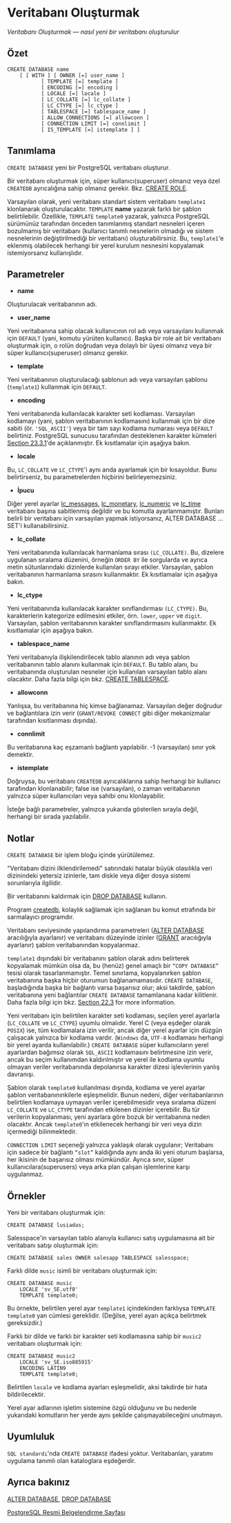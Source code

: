 # Veritabanı Oluşturmak
*Veritabanı Oluşturmak — nasıl yeni bir veritabanı oluşturulur*

## Özet

```
CREATE DATABASE name
    [ [ WITH ] [ OWNER [=] user_name ]
           [ TEMPLATE [=] template ]
           [ ENCODING [=] encoding ]
           [ LOCALE [=] locale ]
           [ LC_COLLATE [=] lc_collate ]
           [ LC_CTYPE [=] lc_ctype ]
           [ TABLESPACE [=] tablespace_name ]
           [ ALLOW_CONNECTIONS [=] allowconn ]
           [ CONNECTION LIMIT [=] connlimit ]
           [ IS_TEMPLATE [=] istemplate ] ]
```

## Tanımlama

`CREATE DATABASE` yeni bir PostgreSQL veritabanı oluşturur.

Bir veritabanı oluşturmak için, süper kullanıcı(superuser) olmanız veya özel `CREATEDB` ayrıcalığına sahip olmanız gerekir. Bkz. [CREATE ROLE](https://www.postgresql.org/docs/current/sql-createrole.html).

Varsayılan olarak, yeni veritabanı standart sistem veritabanı `template1` klonlanarak oluşturulacaktır. `TEMPLATE` **name** yazarak farklı bir şablon belirtilebilir. Özellikle, `TEMPLATE` `template0` yazarak, yalnızca PostgreSQL sürümünüz tarafından önceden tanımlanmış standart nesneleri içeren bozulmamış bir veritabanı (kullanıcı tanımlı nesnelerin olmadığı ve sistem nesnelerinin değiştirilmediği bir veritabanı) oluşturabilirsiniz. Bu, `template1`'e eklenmiş olabilecek herhangi bir yerel kurulum nesnesini kopyalamak istemiyorsanız kullanışlıdır.

## Parametreler

* **name**

Oluşturulacak veritabanının adı.

* **user_name**

Yeni veritabanına sahip olacak kullanıcının rol adı veya varsayılanı kullanmak için `DEFAULT` (yani, komutu yürüten kullanıcı). Başka bir role ait bir veritabanı oluşturmak için, o rolün doğrudan veya dolaylı bir üyesi olmanız veya bir süper kullanıcı(superuser) olmanız gerekir.

* **template**

Yeni veritabanının oluşturulacağı şablonun adı veya varsayılan şablonu (`template1`) kullanmak için `DEFAULT`.

* **encoding**

Yeni veritabanında kullanılacak karakter seti kodlaması. Varsayılan kodlamayı (yani, şablon veritabanının kodlamasını) kullanmak için bir dize sabiti (ör. `'SQL_ASCII'`) veya bir tam sayı kodlama numarası veya `DEFAULT` belirtiniz. PostgreSQL sunucusu tarafından desteklenen karakter kümeleri [Section 23.3.1](https://www.postgresql.org/docs/current/multibyte.html#MULTIBYTE-CHARSET-SUPPORTED)'de açıklanmıştır. Ek kısıtlamalar için aşağıya bakın.

* **locale**

Bu, `LC_COLLATE` ve `LC_CTYPE`'i aynı anda ayarlamak için bir kısayoldur. Bunu belirtirseniz, bu parametrelerden hiçbirini belirleyemezsiniz.


* **İpucu**

Diğer yerel ayarlar [lc_messages](https://www.postgresql.org/docs/current/runtime-config-client.html#GUC-LC-MESSAGES), [lc_monetary](https://www.postgresql.org/docs/current/runtime-config-client.html#GUC-LC-MONETARY), [lc_numeric](https://www.postgresql.org/docs/current/runtime-config-client.html#GUC-LC-NUMERIC) ve [lc_time](https://www.postgresql.org/docs/current/runtime-config-client.html#GUC-LC-TIME) veritabanı başına sabitlenmiş değildir ve bu komutla ayarlanmamıştır. Bunları belirli bir veritabanı için varsayılan yapmak istiyorsanız, ALTER DATABASE ... SET'i kullanabilirsiniz.

* **lc_collate**

Yeni veritabanında kullanılacak harmanlama sırası `(LC_COLLATE)`. Bu, dizelere uygulanan sıralama düzenini, örneğin `ORDER BY` ile sorgularda ve ayrıca metin sütunlarındaki dizinlerde kullanılan sırayı etkiler. Varsayılan, şablon veritabanının harmanlama sırasını kullanmaktır. Ek kısıtlamalar için aşağıya bakın.

* **lc_ctype**

Yeni veritabanında kullanılacak karakter sınıflandırması `(LC_CTYPE)`. Bu, karakterlerin kategorize edilmesini etkiler, örn. `lower`, `upper` ve `digit`. Varsayılan, şablon veritabanının karakter sınıflandırmasını kullanmaktır. Ek kısıtlamalar için aşağıya bakın.

* **tablespace_name**

Yeni veritabanıyla ilişkilendirilecek tablo alanının adı veya şablon veritabanının tablo alanını kullanmak için `DEFAULT`. Bu tablo alanı, bu veritabanında oluşturulan nesneler için kullanılan varsayılan tablo alanı olacaktır. Daha fazla bilgi için bkz. [CREATE TABLESPACE](https://www.postgresql.org/docs/current/sql-createtablespace.html).

* **allowconn**

Yanlışsa, bu veritabanına hiç kimse bağlanamaz. Varsayılan değer doğrudur ve bağlantılara izin verir (`GRANT/REVOKE CONNECT` gibi diğer mekanizmalar tarafından kısıtlanması dışında).

* **connlimit**

Bu veritabanına kaç eşzamanlı bağlantı yapılabilir. -1 (varsayılan) sınır yok demektir.

* **istemplate**

Doğruysa, bu veritabanı `CREATEDB` ayrıcalıklarına sahip herhangi bir kullanıcı tarafından klonlanabilir; false ise (varsayılan), o zaman veritabanının yalnızca süper kullanıcıları veya sahibi onu klonlayabilir.

İsteğe bağlı parametreler, yalnızca yukarıda gösterilen sırayla değil, herhangi bir sırada yazılabilir.

## Notlar

`CREATE DATABASE` bir işlem bloğu içinde yürütülemez.

"Veritabanı dizini ilklendirilemedi" satırındaki hatalar büyük olasılıkla veri dizinindeki yetersiz izinlerle, tam diskle veya diğer dosya sistemi sorunlarıyla ilgilidir.

Bir veritabanını kaldırmak için [DROP DATABASE](https://www.postgresql.org/docs/current/sql-dropdatabase.html) kullanın.

Program [createdb](https://www.postgresql.org/docs/current/app-createdb.html), kolaylık sağlamak için sağlanan bu komut etrafında bir sarmalayıcı programdır.

Veritabanı seviyesinde yapılandırma parametreleri ([ALTER DATABASE](https://www.postgresql.org/docs/current/sql-alterdatabase.html) aracılığıyla ayarlanır) ve veritabanı düzeyinde izinler ([GRANT](https://www.postgresql.org/docs/current/sql-grant.html) aracılığıyla ayarlanır) şablon veritabanından kopyalanmaz.

`template1` dışındaki bir veritabanını şablon olarak adını belirterek kopyalamak mümkün olsa da, bu (henüz) genel amaçlı bir `“COPY DATABASE”` tesisi olarak tasarlanmamıştır. Temel sınırlama, kopyalanırken şablon veritabanına başka hiçbir oturumun bağlanamamasıdır. `CREATE DATABASE`, başladığında başka bir bağlantı varsa başarısız olur; aksi takdirde, şablon veritabanına yeni bağlantılar `CREATE DATABASE` tamamlanana kadar kilitlenir. Daha fazla bilgi için bkz. [Section 22.3](https://www.postgresql.org/docs/current/manage-ag-templatedbs.html) for more information.

Yeni veritabanı için belirtilen karakter seti kodlaması, seçilen yerel ayarlarla (`LC_COLLATE` ve `LC_CTYPE`) uyumlu olmalıdır. Yerel C (veya eşdeğer olarak `POSIX`) ise, tüm kodlamalara izin verilir, ancak diğer yerel ayarlar için düzgün çalışacak yalnızca bir kodlama vardır. (`Windows` da, `UTF-8` kodlaması herhangi bir yerel ayarda kullanılabilir.) `CREATE DATABASE` süper kullanıcıların yerel ayarlardan bağımsız olarak `SQL_ASCII` kodlamasını belirtmesine izin verir, ancak bu seçim kullanımdan kaldırılmıştır ve yerel ile kodlama uyumlu olmayan veriler veritabanında depolanırsa karakter dizesi işlevlerinin yanlış davranışı.

Şablon olarak `template0` kullanılması dışında, kodlama ve yerel ayarlar şablon veritabanınınkilerle eşleşmelidir. Bunun nedeni, diğer veritabanlarının belirtilen kodlamaya uymayan veriler içerebilmesidir veya sıralama düzeni `LC_COLLATE` ve `LC_CTYPE` tarafından etkilenen dizinler içerebilir. Bu tür verilerin kopyalanması, yeni ayarlara göre bozuk bir veritabanına neden olacaktır. Ancak `template0`'ın etkilenecek herhangi bir veri veya dizin içermediği bilinmektedir.

`CONNECTION LIMIT` seçeneği yalnızca yaklaşık olarak uygulanır; Veritabanı için sadece bir bağlantı `“slot”` kaldığında aynı anda iki yeni oturum başlarsa, her ikisinin de başarısız olması mümkündür. Ayrıca sınır, süper kullanıcılara(superusers) veya arka plan çalışan işlemlerine karşı uygulanmaz.

## Örnekler

Yeni bir veritabanı oluşturmak için:

`CREATE DATABASE lusiadas;`

Salesspace'in varsayılan tablo alanıyla kullanıcı satış uygulamasına ait bir veritabanı satışı oluşturmak için:

`CREATE DATABASE sales OWNER salesapp TABLESPACE salesspace;`

Farklı dilde `music` isimli bir veritabanı oluşturmak için:

```
CREATE DATABASE music
    LOCALE 'sv_SE.utf8'
    TEMPLATE template0;
```

Bu örnekte, belirtilen yerel ayar `template1` içindekinden farklıysa `TEMPLATE` `template0` yan cümlesi gereklidir. (Değilse, yerel ayarı açıkça belirtmek gereksizdir.)

Farklı bir dilde ve farklı bir karakter seti kodlamasına sahip bir `music2` veritabanı oluşturmak için:

```
CREATE DATABASE music2
    LOCALE 'sv_SE.iso885915'
    ENCODING LATIN9
    TEMPLATE template0;
```

Belirtilen `locale` ve kodlama ayarları eşleşmelidir, aksi takdirde bir hata bildirilecektir.

Yerel ayar adlarının işletim sistemine özgü olduğunu ve bu nedenle yukarıdaki komutların her yerde aynı şekilde çalışmayabileceğini unutmayın.

## Uyumluluk

`SQL standardı`'nda `CREATE DATABASE` ifadesi yoktur. Veritabanları, yaratımı uygulama tanımlı olan kataloglara eşdeğerdir.

## Ayrıca bakınız

[ALTER DATABASE](https://www.postgresql.org/docs/current/sql-alterdatabase.html), [DROP DATABASE](https://www.postgresql.org/docs/current/sql-dropdatabase.html)

[PostgreSQL Resmi Belgelendirme Sayfası](https://www.postgresql.org/docs/current/sql-createdatabase.html)